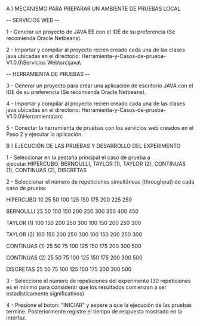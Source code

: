 A ) MECANISMO PARA PREPARAR UN AMBIENTE DE PRUEBAS LOCAL

-- SERVICIOS WEB --

1 - Generar un proyecto de JAVA EE con el IDE de su preferencia (Se recomienda Oracle Netbeans).

2 - Importar y compilar al proyecto recien creado cada una de las clases java ubicadas en el directorio: Herramienta-y-Casos-de-prueba-V1.0.0\Servicios Web\src\java\

-- HERRAMIENTA DE PRUEBAS --

3 - Generar un proyecto para crear una aplicación de escritorio JAVA con el IDE de su preferencia (Se recomienda Oracle Netbeans).

4 - Importar y compilar al proyecto recien creado cada una de las clases java ubicadas en el directorio: Herramienta-y-Casos-de-prueba-V1.0.0\Herramienta\src

5 - Conectar la herramienta de pruebas con los servicios web creados en el Paso 2 y ejecutar la aplicación.

B ) EJECUCIÓN DE LAS PRUEBAS Y DESARROLLO DEL EXPERIMENTO

1 - Seleccionar en la pestaña principal el caso de prueba a ejecutar:HIPERCUBO, BERNOULLI, TAYLOR (1), TAYLOR (2), CONTINUAS (1), CONTINUAS (2), DISCRETAS

2 - Seleccionar el número de repeticiones simultáneas (throughput) de cada caso de prueba:

HIPERCUBO	10	25	50	100	125	150	175	200	225	250

BERNOULLI	25	50	100	150	200	250	300	350	400	450

TAYLOR (1)	100	150	200	250	300	100	150	200	250	300

TAYLOR (2)	100	150	200	250	300	100	150	200	250	300

CONTINUAS (1)	25	50	75	100	125	150	175	200	300	500

CONTINUAS (2)	25	50	75	100	125	150	175	200	300	500

DISCRETAS	25	50	75	100	125	150	175	200	300	500

3 - Seleccione el número de repeticiones del experimento (30 repeticiones es el mínimo para considerar que los resultados comienzan a ser estadísticamente significativos)

4 - Presione el boton: "INICIAR" y espere a que la ejecución de las pruebas termine. Posteriormente registre el tiempo de respuesta mostrado en la interfaz.
